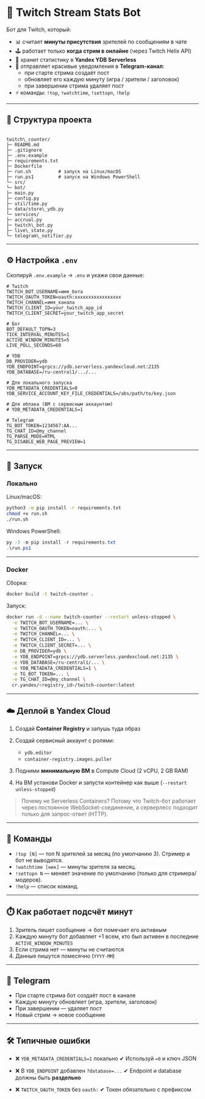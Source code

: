 
# 🎥 Twitch Stream Stats Bot

Бот для Twitch, который:

- 📊 считает **минуты присутствия** зрителей по сообщениям в чате  
- 🕹️ работает только **когда стрим в онлайне** (через Twitch Helix API)  
- 💾 хранит статистику в **Yandex YDB Serverless**  
- 📢 отправляет красивые уведомления в **Telegram-канал**:  
  - при старте стрима создаёт пост  
  - обновляет его каждую минуту (игра / зрители / заголовок)  
  - при завершении стрима удаляет пост  
- ⚡ команды: `!top`, `!watchtime`, `!settopn`, `!help`  

---

## 📂 Структура проекта

```

twitch\_counter/
├─ README.md
├─ .gitignore
├─ .env.example
├─ requirements.txt
├─ Dockerfile
├─ run.sh          # запуск на Linux/macOS
├─ run.ps1         # запуск на Windows PowerShell
└─ src/
└─ bot/
├─ main.py
├─ config.py
├─ util/time.py
├─ data/store\_ydb.py
└─ services/
├─ accrual.py
├─ twitch\_bot.py
├─ live\_state.py
└─ telegram\_notifier.py

````

---

## ⚙️ Настройка `.env`

Скопируй `.env.example` → `.env` и укажи свои данные:

```env
# Twitch
TWITCH_BOT_USERNAME=имя_бота
TWITCH_OAUTH_TOKEN=oauth:xxxxxxxxxxxxxxxxx
TWITCH_CHANNEL=имя_канала
TWITCH_CLIENT_ID=your_twitch_app_id
TWITCH_CLIENT_SECRET=your_twitch_app_secret

# Бот
BOT_DEFAULT_TOPN=3
TICK_INTERVAL_MINUTES=1
ACTIVE_WINDOW_MINUTES=5
LIVE_POLL_SECONDS=60

# YDB
DB_PROVIDER=ydb
YDB_ENDPOINT=grpcs://ydb.serverless.yandexcloud.net:2135
YDB_DATABASE=/ru-central1/.../...

# Для локального запуска
YDB_METADATA_CREDENTIALS=0
YDB_SERVICE_ACCOUNT_KEY_FILE_CREDENTIALS=/abs/path/to/key.json

# Для облака (ВМ с сервисным аккаунтом)
# YDB_METADATA_CREDENTIALS=1

# Telegram
TG_BOT_TOKEN=1234567:AA...
TG_CHAT_ID=@my_channel
TG_PARSE_MODE=HTML
TG_DISABLE_WEB_PAGE_PREVIEW=1
````

---

## 🚀 Запуск

### Локально

Linux/macOS:

```bash
python3 -m pip install -r requirements.txt
chmod +x run.sh
./run.sh
```

Windows PowerShell:

```powershell
py -3 -m pip install -r requirements.txt
.\run.ps1
```

---

### Docker

Сборка:

```bash
docker build -t twitch-counter .
```

Запуск:

```bash
docker run -d --name twitch-counter --restart unless-stopped \
  -e TWITCH_BOT_USERNAME=... \
  -e TWITCH_OAUTH_TOKEN=oauth:... \
  -e TWITCH_CHANNEL=... \
  -e TWITCH_CLIENT_ID=... \
  -e TWITCH_CLIENT_SECRET=... \
  -e DB_PROVIDER=ydb \
  -e YDB_ENDPOINT=grpcs://ydb.serverless.yandexcloud.net:2135 \
  -e YDB_DATABASE=/ru-central1/... \
  -e YDB_METADATA_CREDENTIALS=1 \
  -e TG_BOT_TOKEN=... \
  -e TG_CHAT_ID=@my_channel \
  cr.yandex/<registry_id>/twitch-counter:latest
```

---

## ☁️ Деплой в Yandex Cloud

1. Создай **Container Registry** и запушь туда образ
2. Создай сервисный аккаунт с ролями:

   * `ydb.editor`
   * `container-registry.images.puller`
3. Подними **минимальную ВМ** в Compute Cloud (2 vCPU, 2 GB RAM)
4. На ВМ установи Docker и запусти контейнер как выше (`--restart unless-stopped`)

> Почему не Serverless Containers?
> Потому что Twitch-бот работает через постоянное WebSocket-соединение, а серверлесс подходит только для запрос-ответ (HTTP).

---

## 📜 Команды

* `!top [N]` — топ N зрителей за месяц (по умолчанию 3). Стример и бот не выводятся.
* `!watchtime [ник]` — минуты зрителя за месяц.
* `!settopn N` — меняет значение по умолчанию (только для стримера/модеров).
* `!help` — список команд.

---

## ⏱️ Как работает подсчёт минут

1. Зритель пишет сообщение → бот помечает его активным
2. Каждую минуту бот добавляет +1 всем, кто был активен в последние `ACTIVE_WINDOW_MINUTES`
3. Если стрима нет — минуты не считаются
4. Данные пишутся помесячно (`YYYY-MM`)

---

## 📢 Telegram

* При старте стрима бот создаёт пост в канале
* Каждую минуту обновляет (игра, зрители, заголовок)
* При завершении — удаляет пост
* Новый стрим → новое сообщение

---

## 🛠️ Типичные ошибки

* ❌ `YDB_METADATA_CREDENTIALS=1` локально
  ✔ Используй `=0` и ключ JSON

* ❌ В `YDB_ENDPOINT` добавлен `?database=...`
  ✔ Endpoint и database должны быть **раздельно**

* ❌ `TWITCH_OAUTH_TOKEN` без `oauth:`
  ✔ Токен обязательно с префиксом



